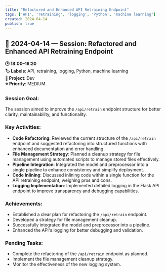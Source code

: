 ```yaml
---
title: "Refactored and Enhanced API Retraining Endpoint"
tags: ['API', 'retraining', 'logging', 'Python', 'machine learning']
created: 2024-04-14
publish: true
---
```


## 📅 2024-04-14 — Session: Refactored and Enhanced API Retraining Endpoint

**🕒 18:00–18:20**  
**🏷️ Labels**: API, retraining, logging, Python, machine learning  
**📂 Project**: Dev  
**⭐ Priority**: MEDIUM  


### Session Goal:
The session aimed to improve the `/api/retrain` endpoint structure for better clarity, maintainability, and functionality.

### Key Activities:
- **Code Refactoring**: Reviewed the current structure of the `/api/retrain` endpoint and suggested refactoring into structured functions with enhanced documentation and error handling.
- **File Management Strategy**: Planned a cleanup strategy for file management using automated scripts to manage stored files effectively.
- **Pipeline Integration**: Integrated the model and preprocessor into a single pipeline to enhance consistency and simplify deployment.
- **Code Inlining**: Discussed inlining code within a single function for the API retraining endpoint, weighing pros and cons.
- **Logging Implementation**: Implemented detailed logging in the Flask API endpoint to improve transparency and debugging capabilities.

### Achievements:
- Established a clear plan for refactoring the `/api/retrain` endpoint.
- Developed a strategy for file management cleanup.
- Successfully integrated the model and preprocessor into a pipeline.
- Enhanced the API's logging for better debugging and validation.

### Pending Tasks:
- Complete the refactoring of the `/api/retrain` endpoint as planned.
- Implement the file management cleanup strategy.
- Monitor the effectiveness of the new logging system.
